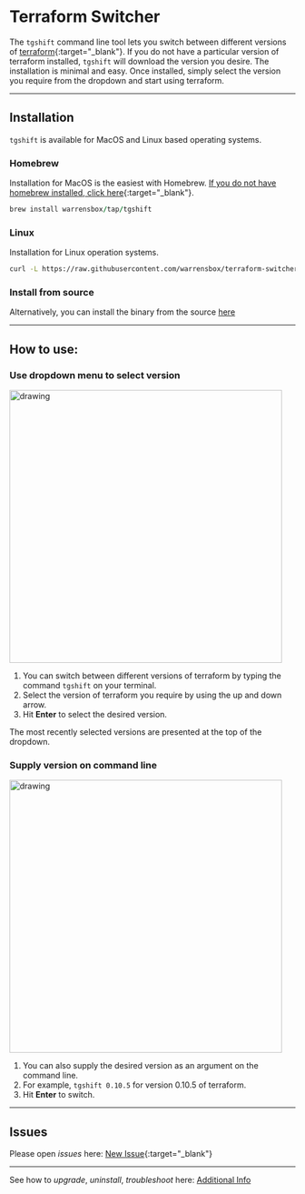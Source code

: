 # Terraform Switcher 

The `tgshift` command line tool lets you switch between different versions of [terraform](https://www.terraform.io/){:target="_blank"}. 
If you do not have a particular version of terraform installed, `tgshift` will download the version you desire.
The installation is minimal and easy. 
Once installed, simply select the version you require from the dropdown and start using terraform. 

<hr>

## Installation

`tgshift` is available for MacOS and Linux based operating systems.

### Homebrew

Installation for MacOS is the easiest with Homebrew. [If you do not have homebrew installed, click here](https://brew.sh/){:target="_blank"}. 


```ruby
brew install warrensbox/tap/tgshift
```

### Linux

Installation for Linux operation systems.

```sh
curl -L https://raw.githubusercontent.com/warrensbox/terraform-switcher/release/install.sh | bash
```

### Install from source

Alternatively, you can install the binary from the source [here](https://github.com/warrensbox/terraform-switcher/releases) 

<hr>

## How to use:
### Use dropdown menu to select version
<img align="center" src="https://s3.us-east-2.amazonaws.com/kepler-images/warrensbox/tgshift/tgshift.gif" alt="drawing" style="width: 480px;"/>

1.  You can switch between different versions of terraform by typing the command `tgshift` on your terminal. 
2.  Select the version of terraform you require by using the up and down arrow.
3.  Hit **Enter** to select the desired version.

The most recently selected versions are presented at the top of the dropdown.

### Supply version on command line
<img align="center" src="https://s3.us-east-2.amazonaws.com/kepler-images/warrensbox/tgshift/tgshift-v4.gif" alt="drawing" style="width: 480px;"/>

1. You can also supply the desired version as an argument on the command line.
2. For example, `tgshift 0.10.5` for version 0.10.5 of terraform.
3. Hit **Enter** to switch.

<hr>

## Issues

Please open  *issues* here: [New Issue](https://github.com/warrensbox/terraform-switcher/issues){:target="_blank"}

<hr>

See how to *upgrade*, *uninstall*, *troubleshoot* here:
[Additional Info](additional)